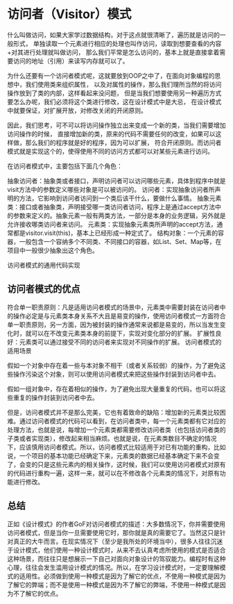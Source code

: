  # 访问者（Visitor）模式
 
 什么叫做访问，如果大家学过数据结构，对于这点就很清晰了，遍历就是访问的一般形式，
 单独读取一个元素进行相应的处理也叫作访问，读取到想要查看的内容+对其进行处理就叫做访问，
 那么我们平常是怎么访问的，基本上就是直接拿着需要访问的地址（引用）来读写内存就可以了。

   为什么还要有一个访问者模式呢，这就要放到OOP之中了，在面向对象编程的思想中，我们使用类来组织属性，
   以及对属性的操作，那么我们理所当然的将访问操作放到了类的内部，这样看起来没问题，
   但是当我们想要使用另一种遍历方式要怎么办呢，我们必须将这个类进行修改，这在设计模式中是大忌，
   在设计模式中就要保证，对扩展开放，对修改关闭的开闭原则。

   因此，我们思考，可不可以将访问操作独立出来变成一个新的类，当我们需要增加访问操作的时候，
   直接增加新的类，原来的代码不需要任何的改变，如果可以这样做，那么我们的程序就是好的程序，因为可以扩展，
   符合开闭原则。而访问者模式就是实现这个的，使得使用不同的访问方式都可以对某些元素进行访问。
   
   
在访问者模式中，主要包括下面几个角色：
   
   抽象访问者：抽象类或者接口，声明访问者可以访问哪些元素，具体到程序中就是visit方法中的参数定义哪些对象是可以被访问的。
   访问者：实现抽象访问者所声明的方法，它影响到访问者访问到一个类后该干什么，要做什么事情。
   抽象元素类：接口或者抽象类，声明接受哪一类访问者访问，程序上是通过accept方法中的参数来定义的。抽象元素一般有两类方法，一部分是本身的业务逻辑，另外就是允许接收哪类访问者来访问。
   元素类：实现抽象元素类所声明的accept方法，通常都是visitor.visit(this)，基本上已经形成一种定式了。
   结构对象：一个元素的容器，一般包含一个容纳多个不同类、不同接口的容器，如List、Set、Map等，在项目中一般很少抽象出这个角色。
   
   访问者模式的通用代码实现
   
## 访问者模式的优点
   
   符合单一职责原则：凡是适用访问者模式的场景中，元素类中需要封装在访问者中的操作必定是与元素类本身关系不大且是易变的操作，使用访问者模式一方面符合单一职责原则，另一方面，因为被封装的操作通常来说都是易变的，所以当发生变化时，就可以在不改变元素类本身的前提下，实现对变化部分的扩展。
   扩展性良好：元素类可以通过接受不同的访问者来实现对不同操作的扩展。
   访问者模式的适用场景
   
   假如一个对象中存在着一些与本对象不相干（或者关系较弱）的操作，为了避免这些操作污染这个对象，则可以使用访问者模式来把这些操作封装到访问者中去。
   
   假如一组对象中，存在着相似的操作，为了避免出现大量重复的代码，也可以将这些重复的操作封装到访问者中去。
   
   但是，访问者模式并不是那么完美，它也有着致命的缺陷：增加新的元素类比较困难。通过访问者模式的代码可以看到，在访问者类中，每一个元素类都有它对应的处理方法，也就是说，每增加一个元素类都需要修改访问者类（也包括访问者类的子类或者实现类），修改起来相当麻烦。也就是说，在元素类数目不确定的情况下，应该慎用访问者模式。所以，访问者模式比较适用于对已有功能的重构，比如说，一个项目的基本功能已经确定下来，元素类的数据已经基本确定下来不会变了，会变的只是这些元素内的相关操作，这时候，我们可以使用访问者模式对原有的代码进行重构一遍，这样一来，就可以在不修改各个元素类的情况下，对原有功能进行修改。
   
## 总结

正如《设计模式》的作者GoF对访问者模式的描述：大多数情况下，你并需要使用访问者模式，但是当你一旦需要使用它时，那你就是真的需要它了。当然这只是针对真正的大牛而言。在现实情况下（至少是我所处的环境当中），很多人往往沉迷于设计模式，他们使用一种设计模式时，从来不去认真考虑所使用的模式是否适合这种场景，而往往只是想展示一下自己对面向对象设计的驾驭能力。编程时有这种心理，往往会发生滥用设计模式的情况。所以，在学习设计模式时，一定要理解模式的适用性。必须做到使用一种模式是因为了解它的优点，不使用一种模式是因为了解它的弊端；而不是使用一种模式是因为不了解它的弊端，不使用一种模式是因为不了解它的优点。